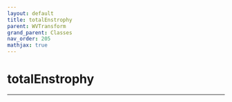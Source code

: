 ```yaml
---
layout: default
title: totalEnstrophy
parent: WVTransform
grand_parent: Classes
nav_order: 205
mathjax: true
---
```


#  totalEnstrophy




---

